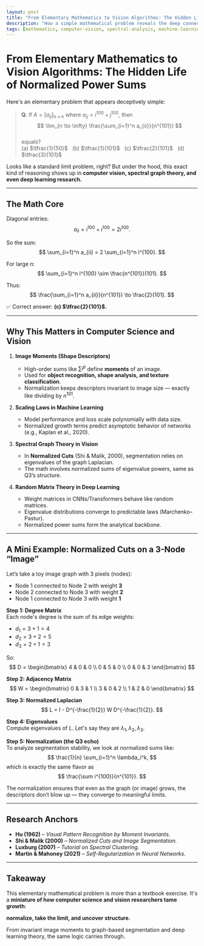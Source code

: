 ```yaml
---
layout: post
title: "From Elementary Mathematics to Vision Algorithms: The Hidden Life of Normalized Power Sums"
description: "How a simple mathematical problem reveals the deep connections to computer vision, spectral graph theory, and deep learning research."
tags: [mathematics, computer-vision, spectral-analysis, machine-learning, graph-theory]
---
```


# From Elementary Mathematics to Vision Algorithms: The Hidden Life of Normalized Power Sums  

Here's an elementary problem that appears deceptively simple:

> **Q.** If $A = [a_{ij}]_{n \times n}$ where $a_{ij} = i^{100} + j^{100}$, then  
> $$
> \lim_{n \to \infty} \frac{\sum_{i=1}^n a_{ii}}{n^{101}}
> $$  
> equals?  
> (a) $\tfrac{1}{50}$ &nbsp; (b) $\tfrac{1}{101}$ &nbsp; (c) $\tfrac{2}{101}$ &nbsp; (d) $\tfrac{3}{101}$

Looks like a standard limit problem, right? But under the hood, this exact kind of reasoning shows up in **computer vision, spectral graph theory, and even deep learning research.**

---

## The Math Core

Diagonal entries:
$$
a_{ii} = i^{100} + i^{100} = 2 i^{100}.
$$

So the sum:
$$
\sum_{i=1}^n a_{ii} = 2 \sum_{i=1}^n i^{100}.
$$

For large $n$:
$$
\sum_{i=1}^n i^{100} \sim \frac{n^{101}}{101}.
$$

Thus:
$$
\frac{\sum_{i=1}^n a_{ii}}{n^{101}} \to \frac{2}{101}.
$$

✅ Correct answer: **(c) $\tfrac{2}{101}$.**

---

## Why This Matters in Computer Science and Vision

1. **Image Moments (Shape Descriptors)**  
   - High-order sums like $\sum i^p$ define **moments** of an image.  
   - Used for **object recognition, shape analysis, and texture classification**.  
   - Normalization keeps descriptors invariant to image size — exactly like dividing by $n^{101}$.

2. **Scaling Laws in Machine Learning**  
   - Model performance and loss scale polynomially with data size.  
   - Normalized growth terms predict asymptotic behavior of networks (e.g., Kaplan et al., 2020).

3. **Spectral Graph Theory in Vision**  
   - In **Normalized Cuts** (Shi & Malik, 2000), segmentation relies on eigenvalues of the graph Laplacian.  
   - The math involves normalized sums of eigenvalue powers, same as Q3’s structure.

4. **Random Matrix Theory in Deep Learning**  
   - Weight matrices in CNNs/Transformers behave like random matrices.  
   - Eigenvalue distributions converge to predictable laws (Marchenko–Pastur).  
   - Normalized power sums form the analytical backbone.

---

## A Mini Example: Normalized Cuts on a 3-Node “Image”

Let’s take a toy image graph with 3 pixels (nodes):  
- Node 1 connected to Node 2 with weight **3**  
- Node 2 connected to Node 3 with weight **2**  
- Node 1 connected to Node 3 with weight **1**

**Step 1: Degree Matrix**  
Each node's degree is the sum of its edge weights:  
- $d_1 = 3+1=4$  
- $d_2 = 3+2=5$  
- $d_3 = 2+1=3$

So:
$$
D = \begin{bmatrix} 4 & 0 & 0 \\ 0 & 5 & 0 \\ 0 & 0 & 3 \end{bmatrix}
$$

**Step 2: Adjacency Matrix**  
$$
W = \begin{bmatrix}
0 & 3 & 1 \\
3 & 0 & 2 \\
1 & 2 & 0
\end{bmatrix}
$$

**Step 3: Normalized Laplacian**  
$$
L = I - D^{-\frac{1}{2}} W D^{-\frac{1}{2}}.
$$

**Step 4: Eigenvalues**  
Compute eigenvalues of $L$. Let's say they are $\lambda_1, \lambda_2, \lambda_3$.

**Step 5: Normalization (the Q3 echo)**  
To analyze segmentation stability, we look at normalized sums like:
$$
\frac{1}{n} \sum_{i=1}^n \lambda_i^k,
$$
which is exactly the same flavor as  
$$
\frac{\sum i^{100}}{n^{101}}.
$$

The normalization ensures that even as the graph (or image) grows, the descriptors don’t blow up — they converge to meaningful limits.

---

## Research Anchors

- **Hu (1962)** – *Visual Pattern Recognition by Moment Invariants.*  
- **Shi & Malik (2000)** – *Normalized Cuts and Image Segmentation.*  
- **Luxburg (2007)** – *Tutorial on Spectral Clustering.*  
- **Martin & Mahoney (2021)** – *Self-Regularization in Neural Networks.*

---

## Takeaway

This elementary mathematical problem is more than a textbook exercise. It's a **miniature of how computer science and vision researchers tame growth**:  

**normalize, take the limit, and uncover structure.**

From invariant image moments to graph-based segmentation and deep learning theory, the same logic carries through.
